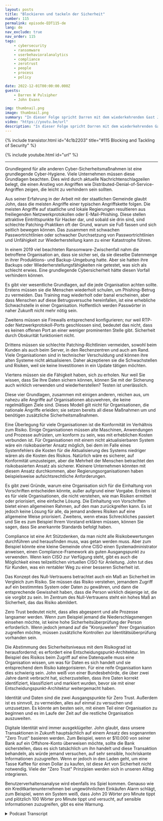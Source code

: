 ```yaml
---
layout: posts
title: "Blockieren und tackeln der Sicherheit"
number: 115
permalink: episode-EDT115-de
lang: de
nav_exclude: true
nav_order: 115
tags:
    - cybersecurity
    - ransomware
    - userbehavioralanalytics
    - compliance
    - zerotrust
    - people
    - process
    - policy

date: 2022-12-01T00:00:00.000Z
guests:
    - Darren W Pulsipher
    - John Evans

img: thumbnail.png
image: thumbnail.png
summary: "In dieser Folge spricht Darren mit dem wiederkehrenden Gast John Evans, Chief Technology Advisor bei World Wide Technology (WWT), über Cybersicherheit."
video: "https://youtu.be/url"
description: "In dieser Folge spricht Darren mit dem wiederkehrenden Gast John Evans, Chief Technology Advisor bei World Wide Technology (WWT), über Cybersicherheit."
---
```


<div>
{% include transistor.html id="4c1b2203" title="#115 Blocking and Tackling of Security" %}

{% include youtube.html id="url" %}
</div>

---

Grundlegend für alle anderen Cyber-Sicherheitsmaßnahmen ist eine grundlegende Cyber-Hygiene. Viele Unternehmen müssen diese Grundlagen beachten. Dies wird durch aktuelle Nachrichtenschlagzeilen belegt, die einen Anstieg von Angriffen wie Distributed-Denial-of-Service-Angriffen zeigen, die leicht zu verhindern sein sollten.

Aus seiner Erfahrung in der Arbeit mit der staatlichen Gemeinde glaubt John, dass die meisten Angriffe einer typischen Angriffskette folgen. Die meisten Angriffe auf staatliche und lokale Regierungen resultieren aus freiliegenden Netzwerkprotokollen oder E-Mail-Phishing. Diese stellen attraktive Eintrittspunkte für Hacker dar, und sobald sie drin sind, sind schlechte Patching-Praktiken oft der Grund, warum sie Fuß fassen und sich seitlich bewegen können. Das zusammen mit schwachen Passwortrichtlinien oder schwacher Durchsetzung von Passwortrichtlinien und Unfähigkeit zur Wiederherstellung kann zu einer Katastrophe führen.

In einem 2019 viel beachteten Ransomware-Zwischenfall nahm die betroffene Organisation an, dass sie sicher sei, da sie dieselbe Datenmenge in ihrer Produktions- und Backup-Umgebung hatte. Aber sie hatten ihre Backups oder Wiederherstellungsfähigkeiten nie getestet, was sich als schlecht erwies. Eine grundlegende Cybersicherheit hätte diesen Vorfall verhindern können.

Es gibt vier wesentliche Grundlagen, auf die jede Organisation achten sollte. Erstens müssen sie die Menschen wiederholt schulen, um Phishing-Betrug zu vermeiden. Das Training mag wiederholt oder banal erscheinen, aber dass Menschen auf diese Betrugsversuche hereinfallen, ist eine erhebliche Schwachstelle in einer Organisation. Hoffentlich werden Passwörter in naher Zukunft nicht mehr nötig sein.

Zweitens müssen sie Firewalls entsprechend konfigurieren; nur weil RTP- oder Netzwerkprotokoll-Ports geschlossen sind, bedeutet das nicht, dass es keinen offenen Port an einer weniger prominenten Stelle gibt. Sicherheit durch Obskurität funktioniert nicht.

Drittens müssen sie schlechte Patching-Richtlinien vermeiden, sowohl beim Kunden als auch beim Server, in den Rechenzentren und auch am Rand. Viele Organisationen sind in technischer Verschuldung und können ihre alten Systeme nicht aktualisieren. Daher akzeptieren sie die Schwachstellen und Risiken, weil sie keine Investitionen in ein Update tätigen möchten.

Viertens müssen sie die Fähigkeit haben, sich zu erholen. Nur weil Sie wissen, dass Sie Ihre Daten sichern können, können Sie mit der Sicherung auch wirklich verwenden und wiederherstellen? Testen ist unerlässlich.

Diese vier Grundlagen, zusammen mit einigen anderen, reichen aus, um nahezu alle Angriffe auf Organisationen abzuwehren, die keine regelmäßigen Ziele sind. Dieses Modell gilt nicht für Organisationen, die nationale Angriffe erleiden; sie setzen bereits all diese Maßnahmen um und benötigen zusätzliche Sicherheitsmaßnahmen.

Eine Überlegung für viele Organisationen ist die Konformität im Verhältnis zum Risiko. Einige Organisationen müssen alte Maschinen, Anwendungen und Prozesse aufrüsten, um konform zu sein, was mit erheblichen Kosten verbunden ist. Für Organisationen mit einem nicht aktualisierbaren System wäre ein risikobasierter Ansatz möglich, bei dem im Falle eines Systemfehlers die Kosten für die Aktualisierung des Systems niedriger wären als die Kosten des Risikos. Natürlich wäre es sicherer, auf Konformität umzusteigen, aber die Mehrheit der Menschen betrachtet den risikobasierten Ansatz als sicherer. Kleinere Unternehmen könnten mit diesem Ansatz durchkommen, aber Regierungsorganisationen haben beispielsweise aufsichtsrechtliche Anforderungen.

Es gibt zwei Gründe, warum eine Organisation sich für die Einhaltung von Vorschriften entscheiden könnte, außer aufgrund einer Vorgabe. Erstens ist es für viele Organisationen, die nicht verstehen, wie man Risiken ermittelt oder priorisiert, eine einfache Lösung. Die Einhaltung von Vorschriften bietet einen allgemeinen Rahmen, auf den man zurückgreifen kann. Es ist jedoch keine Lösung für alle, da jemand anderes Risiken auf eine allgemeine Weise priorisiert. Zweitens, wenn etwas Schreckliches passiert und Sie es zum Beispiel Ihrem Vorstand erklären müssen, können Sie sagen, dass Sie anerkannte Standards befolgt haben.

Compliance ist eine Art Stützdenken, da man nicht alle Risikobewertungen durchführen und herausfinden muss, was getan werden muss. Aber zum Beispiel könnte eine kleine Gemeinde ohne CISO einen Systemadministrator anweisen, einen Compliance-Framework als guten Ausgangspunkt zu verwenden. Wenn kein CISO zur Verfügung steht, gibt es auch die Möglichkeit eines teilzeitlichen virtuellen CISO für Anleitung. John tut dies für Kunden, was ein rentabler Weg zu einer besseren Sicherheit ist.

Das Konzept des Null-Vertrauens betrachtet auch ein Maß an Sicherheit im Vergleich zum Risiko. Sie müssen das Risiko verstehen, jemandem Zugriff auf ein bestimmtes System oder Daten zu gewähren, und dann die entsprechende Gewissheit haben, dass die Person wirklich diejenige ist, die sie vorgibt zu sein. Im Zentrum des Null-Vertrauens steht ein hohes Maß an Sicherheit, das das Risiko abmildert.

Zero Trust bedeutet nicht, dass alles abgesperrt und alle Prozesse langsamer werden. Wenn zum Beispiel jemand die Niederschlagsmengen einsehen möchte, ist keine hohe Sicherheitsüberprüfung der Person erforderlich. Wenn jedoch jemand auf die "Kronjuwelen" Ihrer Organisation zugreifen möchte, müssen zusätzliche Kontrollen zur Identitätsüberprüfung vorhanden sein.

Die Abstimmung des Sicherheitsniveaus mit dem Risikograd ist herausfordernd; es erfordert eine Entscheidungspunkt-Architektur. Im Beispiel des Risikos beim Zugriff auf eine Datenquelle muss eine Organisation wissen, um was für Daten es sich handelt und sie entsprechend dem Risiko kategorisieren. Für eine reife Organisation kann dies schwierig sein. John weiß von einer Bundesbehörde, die über zwei Jahre damit verbracht hat, sicherzustellen, dass ihre Daten korrekt identifiziert, klassifiziert und markiert wurden, bevor sie mit einer Entscheidungspunkt-Architektur weitergemacht haben.

Identität und Daten sind die zwei Ausgangspunkte für Zero Trust. Außerdem ist es sinnvoll, zu vermeiden, alles auf einmal zu versuchen und umzusetzen. Es könnte am besten sein, mit einem Teil einer Organisation zu beginnen und es im Laufe der Zeit auf die restliche Organisation auszuweiten.

Digitale Identität wird immer ausgeklügelter. John glaubt, dass unsere Transaktionen in Zukunft hauptsächlich auf einem Ansatz des sogenannten "Zero Trust" basieren werden. Zum Beispiel, wenn er $10.000 von seiner Bank auf ein Offshore-Konto überweisen möchte, sollte die Bank sicherstellen, dass es sich tatsächlich um ihn handelt und diese Transaktion behandeln, als würde jemand versuchen, auf sehr sensible, hochriskante Informationen zuzugreifen. Wenn er jedoch in den Laden geht, um eine Tasse Kaffee für einen Dollar zu kaufen, ist diese Art von Sicherheit nicht notwendig. Viele der "Zero Trust" Prinzipien werden sich in unseren Alltag integrieren.

Benutzerverhaltensanalyse wird ebenfalls ins Spiel kommen. Genauso wie ein Kreditkartenunternehmen bei ungewöhnlichen Einkäufen Alarm schlägt, zum Beispiel, wenn ein System weiß, dass John 20 Wörter pro Minute tippt und plötzlich 100 Wörter pro Minute tippt und versucht, auf sensible Informationen zuzugreifen, gibt es eine Warnung.



<details>
<summary> Podcast Transcript </summary>

<p></p>

</details>

